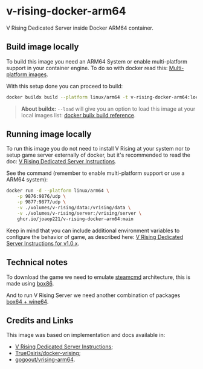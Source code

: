 # v-rising-docker-arm64

V Rising Dedicated Server inside Docker ARM64 container.

## Build image locally

To build this image you need an ARM64 System or enable multi-platform support in your container engine. To do so with docker read this: [Multi-platform images](https://docs.docker.com/build/building/multi-platform/).

With this setup done you can proceed to build:

```bash
docker buildx build --platform linux/arm64 -t v-rising-docker-arm64:local -f debian.Dockerfile . --load
```

> **About buildx:** `--load` will give you an option to load this image at your local images list: [docker builx build reference](https://docs.docker.com/reference/cli/docker/buildx/build/).

## Running image locally

To run this image you do not need to install V Rising at your system nor to setup game server externally of docker, but it's recommended to read the doc: [V Rising Dedicated Server Instructions](https://github.com/StunlockStudios/vrising-dedicated-server-instructions).

See the command (remember to enable multi-platform support or use a ARM64 system):

```bash
docker run -d --platform linux/arm64 \
    -p 9876:9876/udp \
    -p 9877:9877/udp \
    -v ./volumes/v-rising/data:/vrising/data \
    -v ./volumes/v-rising/server:/vrising/server \
    ghcr.io/joaop221/v-rising-docker-arm64:main
```

Keep in mind that you can include additional environment variables to configure the behavior of game, as described here: [V Rising Dedicated Server Instructions for v1.0.x](https://github.com/StunlockStudios/vrising-dedicated-server-instructions/blob/master/1.0.x/INSTRUCTIONS.md).

## Technical notes

To download the game we need to emulate [steamcmd](https://www.steamcmd.net/) architecture, this is made using [box86](https://github.com/ptitSeb/box86).

And to run V Rising Server we need another combination of packages [box64 + wine64](https://github.com/ptitSeb/box64?tab=readme-ov-file#notes-about-wine).

## Credits and Links

This image was based on implementation and docs available in:

- [V Rising Dedicated Server Instructions](https://github.com/StunlockStudios/vrising-dedicated-server-instructions);
- [TrueOsiris/docker-vrising](https://github.com/TrueOsiris/docker-vrising);
- [gogoout/vrising-arm64](https://github.com/gogoout/vrising-server-arm64).

